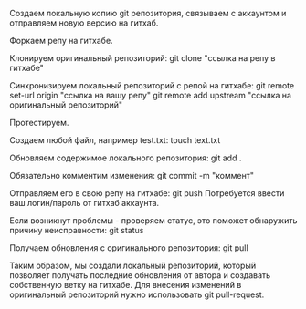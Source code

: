 Создаем локальную копию git репозитория, связываем с аккаунтом и отправляем новую версию на гитхаб.

Форкаем репу на гитхабе.

Клонируем оригинальный репозиторий:
git clone "ссылка на репу в гитхабе"

Синхронизируем локальный репозиторий с репой на гитхабе:
git remote set-url origin "ссылка на вашу репу"
git remote add upstream "ссылка на оригинальный репозиторий"

Протестируем.

Создаем любой файл, например test.txt:
touch text.txt

Обновляем содержимое локального репозитория:
git add .

Обязательно комментим изменения:
git commit -m "коммент"


Отправляем его в свою репу на гитхабе:
git push
Потребуется ввести ваш логин/пароль от гитхаб аккаунта.

Если возникнут проблемы - проверяем статус, это поможет обнаружить причину неисправности:
git status

Получаем обновления с оригинального репозитория:
git pull

Таким образом, мы создали локальный репозиторий, который позволяет получать последние обновления от автора и создавать
собственную ветку на гитхабе. Для внесения изменений в оригинальный репозиторий нужно использовать  git pull-request.
